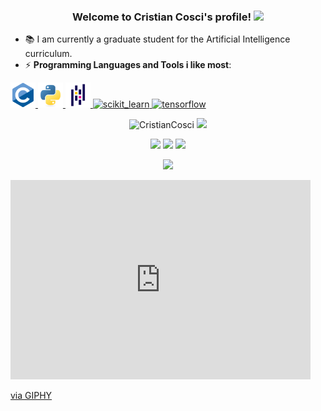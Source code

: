 <h3 align="center">
  Welcome to Cristian Cosci's profile!
  <img src="https://media.giphy.com/media/hvRJCLFzcasrR4ia7z/giphy.gif" width="28">
</h3>

- :books: I am currently a graduate student for the Artificial Intelligence curriculum.
- ⚡ **Programming Languages and Tools i like most**:
<p align="left"> <a href="https://www.cprogramming.com/" target="_blank" rel="noreferrer"> <img src="https://raw.githubusercontent.com/devicons/devicon/master/icons/c/c-original.svg" alt="c" width="40" height="40"/> </a> <a href="https://www.python.org" target="_blank" rel="noreferrer"> <img src="https://raw.githubusercontent.com/devicons/devicon/master/icons/python/python-original.svg" alt="python" width="40" height="40"/> <a href="https://pandas.pydata.org/" target="_blank" rel="noreferrer"> <img src="https://raw.githubusercontent.com/devicons/devicon/2ae2a900d2f041da66e950e4d48052658d850630/icons/pandas/pandas-original.svg" alt="pandas" width="40" height="40"/> </a> </a> <a href="https://scikit-learn.org/" target="_blank" rel="noreferrer"> <img src="https://upload.wikimedia.org/wikipedia/commons/0/05/Scikit_learn_logo_small.svg" alt="scikit_learn" width="40" height="40"/> </a> <a href="https://www.tensorflow.org" target="_blank" rel="noreferrer"> <img src="https://www.vectorlogo.zone/logos/tensorflow/tensorflow-icon.svg" alt="tensorflow" width="40" height="40"/> </a> </p>

<p align="center">
<img src="https://github-readme-stats.vercel.app/api?username=CristianCosci&show_icons=true&theme=react&hide_border=true" alt="CristianCosci" />
<img src="https://github-readme-streak-stats.herokuapp.com?user=CristianCosci&theme=react&hide_border=true&date_format=j%20M%5B%20Y%5D" />
</p>

<p align="center">
<img src="https://github-readme-stats.vercel.app/api/top-langs/?username=CristianCosci&theme=react&hide_border=true" />
<img src="https://media.giphy.com/media/vFKqnCdLPNOKc/giphy.gif" />
<img src="https://giphy.com/gifs/kkYbDLFmNvO4E" />
</p>

<p align="center"><img src="https://profile-counter.glitch.me/{CristianCosci}/count.svg" /> </p>

<iframe src="https://giphy.com/embed/kkYbDLFmNvO4E" width="480" height="319" frameBorder="0" class="giphy-embed" allowFullScreen></iframe><p><a href="https://giphy.com/gifs/kkYbDLFmNvO4E">via GIPHY</a></p>
